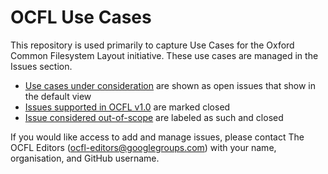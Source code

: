 # OCFL Use Cases

This repository is used primarily to capture Use Cases for the Oxford Common Filesystem Layout initiative. These use cases are managed in the Issues section.

  * [Use cases under consideration](https://github.com/OCFL/Use-Cases/issues) are shown as open issues that show in the default view
  * [Issues supported in OCFL v1.0](https://github.com/OCFL/Use-Cases/milestone/1?closed=1) are marked closed
  * [Issue considered out-of-scope](https://github.com/OCFL/Use-Cases/issues?utf8=%E2%9C%93&q=is%3Aissue+label%3A%22Confirmed%3A+Out-of-scope%22) are labeled as such and closed

If you would like access to add and manage issues, please contact The OCFL Editors ([ocfl-editors@googlegroups.com](mailto:ocfl-editors@googlegroups.com)) with your name, organisation, and GitHub username.
